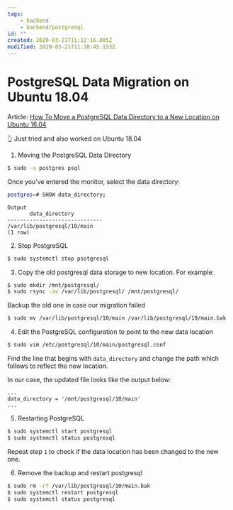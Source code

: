 ```yaml
---
tags:
    - backend
    - backend/postgresql
id: ""
created: 2020-03-21T11:12:16.805Z
modified: 2020-03-21T11:38:45.153Z
---
```

# PostgreSQL Data Migration on Ubuntu 18.04

Article: [How To Move a PostgreSQL Data Directory to a New Location on Ubuntu 16.04](https://www.digitalocean.com/community/tutorials/how-to-move-a-postgresql-data-directory-to-a-new-location-on-ubuntu-16-04)

:point_up_2: Just tried and also worked on Ubuntu 18.04

1. Moving the PostgreSQL Data Directory

```bash
$ sudo -u postgres psql
```

Once you’ve entered the monitor, select the data directory:

```bash
postgres=# SHOW data_directory;
```

```
Output
       data_directory       
------------------------------
/var/lib/postgresql/10/main
(1 row)
```

2. Stop PostgreSQL

```bash
$ sudo systemctl stop psotgresql
```

3. Copy the old postgresql data storage to new location. For example:

```bash
$ sudo mkdir /mnt/postgresql/
$ sudo rsync -av /var/lib/postgresql/ /mnt/postgresql/
```

Backup the old one in case our migration failed

```bash
$ sudo mv /var/lib/postgresql/10/main /var/lib/postgresql/10/main.bak
```

4. Edit the PostgreSQL configuration to point to the new data location

```bash
$ sudo vim /etc/postgresql/10/main/postgresql.conf
```

Find the line that begins with `data_directory` and change the path which follows to reflect the new location.

In our case, the updated file looks like the output below:

```
...
data_directory = '/mnt/postgresql/10/main'
...
```

5. Restarting PostgreSQL

```bash
$ sudo systemctl start postgresql
$ sudo systemctl status postgresql
```

Repeat step `1` to check if the data location has been changed to the new one.  

6. Remove the backup and restart postgresql

```bash
$ sudo rm -rf /var/lib/postgresql/10/main.bak
$ sudo systemctl restart postgresql
$ sudo systemctl status postgresql
```
